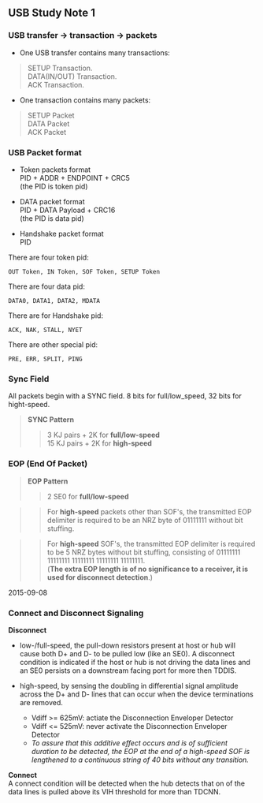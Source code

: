 ## USB Study Note 1 ##

### USB transfer -> transaction -> packets ###

* One USB transfer contains many transactions:
> SETUP Transaction.   
> DATA(IN/OUT) Transaction.  
> ACK Transaction.

* One transaction contains many packets:
> SETUP Packet    
> DATA Packet    
> ACK Packet    


### USB Packet format ###

* Token packets format     
PID + ADDR + ENDPOINT + CRC5    
(the PID is token pid)

* DATA packet format    
PID + DATA Payload + CRC16   
(the PID is data pid)

* Handshake packet format     
PID

There are four token pid:   

	OUT Token, IN Token, SOF Token, SETUP Token

There are four data pid:

	DATA0, DATA1, DATA2, MDATA

There are for Handshake pid:

	ACK, NAK, STALL, NYET

There are other special pid:

	PRE, ERR, SPLIT, PING


### Sync Field ###
All packets begin with a SYNC field. 8 bits for full/low_speed, 32 bits for hight-speed.

> **SYNC Pattern**
>> 3 KJ pairs + 2K for **full/low-speed**    
>> 15 KJ pairs + 2K for **high-speed**    

### EOP (End Of Packet) ###

> **EOP Pattern**   
>> 2 SE0 for **full/low-speed**  

>> For **high-speed** packets other than SOF's, the transmitted EOP delimiter is required to be an NRZ byte of 01111111 without bit stuffing.    

>> For **high-speed** SOF's, the transmitted EOP delimiter is required to be 5 NRZ bytes without bit stuffing, consisting of 01111111 11111111 11111111 11111111 11111111.   
(**The extra EOP length is of no significance to a receiver, it is used for disconnect detection**.)


2015-09-08

### Connect and Disconnect Signaling ###

**Disconnect**    
   	
* low-/full-speed, the pull-down resistors present at host or hub will cause both D+ and D- to be pulled low (like an SE0). A disconnect condition is indicated if the host or hub is not driving the data lines and an SE0 persists on a downstream facing port for more then TDDIS.

* high-speed, by sensing the doubling in differential signal amplitude across the D+ and D- lines that can occur when the device terminations are removed. 

	* Vdiff >= 625mV: actiate the Disconnection Enveloper Detector 	
	* Vdiff <= 525mV: never activate the Disconnection Enveloper Detector
	* _To assure that this additive effect occurs and is of sufficient duration to be detected, the EOP at the end of a high-speed SOF is lengthened to a continuous string of 40 bits without any transition._


**Connect**    
A connect condition will be detected when the hub detects that on of the data lines is pulled above its VIH threshold for more than TDCNN.













 